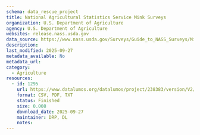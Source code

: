 ```yaml
---
schema: data_rescue_project 
title: National Agricultural Statistics Service Mink Surveys
organization: U.S. Department of Agriculture
agency: U.S. Department of Agriculture
websites: release.nass.usda.gov
data_source: https://www.nass.usda.gov/Surveys/Guide_to_NASS_Surveys/Mink/index.php
description: 
last_modified: 2025-09-27
metadata_available: No
metadata_url: 
category:
  - Agriculture 
resources:
  - id: 1295
    url: https://www.datalumos.org/datalumos/project/238383/version/V2/view
    format: CSV, PDF, TXT
    status: Finished
    size: 0.008
    download_date: 2025-09-27
    maintainer: DRP, DL
    notes: 
---
```

